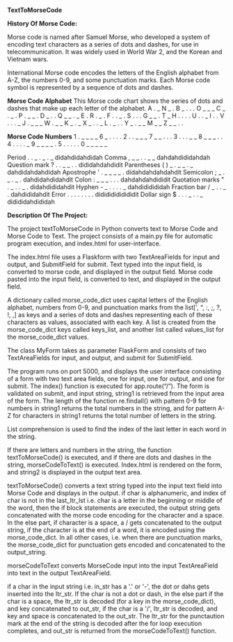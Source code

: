 
**TextToMorseCode**

**History Of Morse Code:**

Morse code is named after Samuel Morse, who developed a system of encoding text characters as a series of dots and dashes, for use in telecommunication. It was widely used in World War 2, and the Korean and Vietnam wars.

International Morse code encodes the letters of the English alphabet from A-Z, the numbers 0-9, and some punctuation marks. Each Morse code symbol is represented by a 
sequence of dots and dashes.

**Morse Code Alphabet**
This Morse code chart shows the series of dots and dashes that make up each letter of the alphabet.
A . _
N _ .
B _ . . .
O _ _ _
C _ . _ .
P . _ _ .
D _ . .
Q _ _ . _
E .
R . _ .
F . . _ .
S . . .
G _ _ .
T _
H . . . .
U . . _
I . .
V . . . _
J . _ _ _
W . _ _
K _ . _
X _ . . _
L . _ . .
Y _ . _ _
M _ _
Z _ _ . .

**Morse Code Numbers**
1 . _ _ _ _
6 _ . . . .
2 . . _ _ _
7 _ _ . . .
3 . . . _ _
8 _ _ _ . .
4 . . . . _
9 _ _ _ _ .
5 . . . . .
0 _ _ _ _ _



Period .
. _ . _ . _
didahdidahdidah
Comma ,
_ _ . . _ _
dahdahdididahdah
Question mark ?
. . _ _ . .
dididahdahdidit
Parentheses ( )
_ . _ _ . _
dahdidahdahdidah
Apostrophe '
. _ _ _ _ .
didahdahdahdahdit
Semicolon ;
_ . _ . _ .
dahdidahdidahdit
Colon :
_ _ _ . . .
dahdahdahdididit
Quotation marks "
. _ . . _ .
didahdididahdit
Hyphen -
_ . . . . _
dahdididididah
Fraction bar /
_ . . _ .
dahdididahdit
Error
. . . . . . . .
didididididididit
Dollar sign $
. . . _ . . _
didididahdididah



**Description Of The Project:**

The project textToMorseCode in Python converts text to Morse Code and Morse Code to Text. The project consists of a main.py file for automatic program execution, and index.html for user-interface.

The index.html file uses a Flaskform with two TextAreaFields for input and output, and SubmitField for submit. Text typed into the input field, is converted to morse code, and displayed in the output field. Morse code pasted into the input field, is converted to text, and displayed in the output field.

A dictionary called morse_code_dict uses capital letters of the English alphabet, numbers from 0-9, and punctuation marks from the list[', “,  :,  ;,  ?,  !, ,] as keys and a series of dots and dashes representing each of these characters as values, associated with each key.
A list is created from the morse_code_dict keys called keys_list, and another list called values_list for the morse_code_dict values.

The class MyForm takes as parameter FlaskForm and consists of two TextAreaFields for input, and output, and submit for SubmitField.

The program runs on port 5000, and displays the user interface consisting of a form with two text area fields, one for input, one for output, and one for submit. The index() function is executed for app.route(“/”). The form is validated on submit, and input string, string1 is retrieved from the input area of the form. The length of the function re.findall() with pattern 0-9 for numbers in string1 returns the total numbers in the string, and for pattern A-Z for characters in string1 returns the total number of letters in the string.

List comprehension is used to find the index of the last letter in each word in the string.

If there are letters and numbers in the string, the function textToMorseCode() is executed, and if there are dots and dashes in the string, morseCodeToText() is executed. Index.html is rendered on the form, and string2 is displayed in the output text area.

textToMorseCode() converts a text string typed into the input text field into Morse Code and displays in the output.
if char is alphanumeric, and index of char is not in the last_ltr_lst i.e. char is a letter in the beginning or middle of the word, then the
if block statements are executed, the output string gets concatenated with the morse code encoding for the character and a space.
In the else part, if character is a space, a / gets concatenated to the output string, if the character is at the end of a word, it is encoded
using the morse_code_dict. In all other cases, i.e. when there are punctuation marks, the morse_code_dict for punctuation gets encoded and concatenated
to the output_string.

morseCodeToText converts MorseCode input into the input TextAreaField into text in the output TextAreaField.

if a char in the input string i.e. in_str has a '.' or '-', the dot or dahs gets inserted into the ltr_str. If the char is not a dot or dash, in the else part if the char is a space, the ltr_str is decoded (for a key in the morse_code_dict), and key concatenated to out_str, if the char is a '/', ltr_str is decoded, and key and space is concatenated to the out_str. The ltr_str for the punctaution mark at the end of the string is decoded after the for loop execution completes, and out_str is returned from the morseCodeToText() function.
